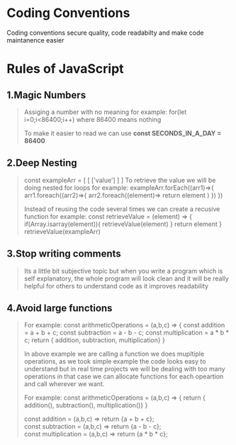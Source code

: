 # Coding Conventions
Coding conventions secure quality, code readabilty and make code maintanence easier   

# Rules of JavaScript

## 1.Magic Numbers

>
> Assiging a number with no meaning
> for example: for(let i=0;i<86400;i++) where 86400 means nothing
> 
> To make it easier to read we can use **const SECONDS_IN_A_DAY = 86400**


## 2.Deep Nesting

>
> const exampleArr = [ [ ['value'] ] ]
> To retrieve the value we will be doing nested for loops
> for example: exampleArr.forEach((arr1)=>{ arr1.foreach((arr2)=>{ arr2.foreach((element)=> return element ) }) })
>
> Instead of reusing the code several times we can create a recusive function 
> for example: const retrieveValue = (element) => { 
>   if(Array.isarray(element)){ retrieveValue(element) }
>   return element
> }
> retrieveValue(exampleArr)


## 3.Stop writing comments

>
> Its a little bit subjective topic but when you write a program which is self explanatory, the whole program will look clean and 
> it will be really helpful for others to understand code as it improves readability


## 4.Avoid large functions

>
> For example: const arithmeticOperations = (a,b,c) => {
> const addition = a + b + c;
> const subtraction = a - b - c;
> const multiplication = a * b * c;
> return { addition, subtraction, multiplication}
> }
>
> In above example we are calling a function we does mupltiple operations, as we took simple example the code looks easy to understand but
> in real time projects we will be dealing with too many operations in that case we can allocate functions for each opeartion and call
> wherever we want.
>
> For example: const arithmeticOperations = (a,b,c) => {
> return { addition(), subtraction(), multiplication()}
> }
> 
> const addition = (a,b,c) => return {a + b + c};  
> const subtraction = (a,b,c) => return {a - b - c};  
> const multiplication = (a,b,c) => return {a * b * c};  